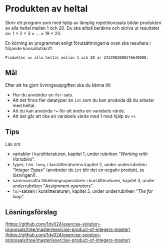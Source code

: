 # Produkten av heltal

Skriv ett program som med hjälp av lämplig repetitionssats bildar produkten av alla heltal mellan 1 och 20. Du ska alltså beräkna och skriva ut resultatet av: 1 × 2 × 3 × ... × 19 × 20.

En körning av programmet enligt förutsättningarna ovan ska resultera i följande konsollutskrift. 

```shell
Produkten av alla heltal mellan 1 och 20 är 2432902008176640000.
```

## Mål

Efter att ha gjort övningsuppgiften ska du känna till:

- Hur du använder en `for`-sats.
- Att det finns fler datatyper än `int` som du kan använda då du arbetar med heltal.
- Att du kan använda `*=` för att ändra en variabels värde.
- Att det går att öka en variabels värde med 1 med hjälp av `++`.
 
## Tips

Läs om:

- variabler i kurslitteraturen, kapitel 1, under rubriken ”_Working with Variables_”.
- typer, t.ex. `long`, i kurslitteraturens kapitel 2, under underrubriken ”_Integer Types_” (använder du `int` blir det en negativ produkt, se lösningen!).
- sammansatta tilldelningsoperatorer i kurslitteraturen, kapitel 3, under underrubriken ”_Assignment operators_”.
- `for`-satsen i kurslitteraturen, kapitel 3, under underrubriken ”_The for loop_”.

## Lösningsförslag
[https://github.com/1dv024/exercise-solution-proposals/tree/master/exercise-product-of-integers-master](https://github.com/1dv024/exercise-solution-proposals/tree/master/exercise-product-of-integers-master)
